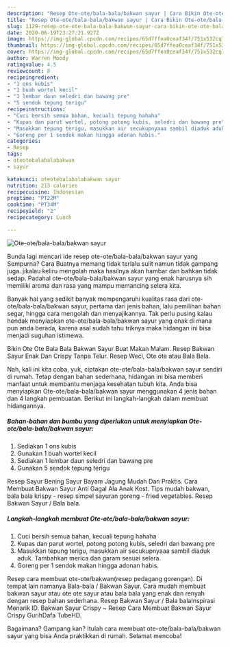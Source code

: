 ```yaml
---
description: "Resep Ote-ote/bala-bala/bakwan sayur | Cara Bikin Ote-ote/bala-bala/bakwan sayur Yang Sempurna"
title: "Resep Ote-ote/bala-bala/bakwan sayur | Cara Bikin Ote-ote/bala-bala/bakwan sayur Yang Sempurna"
slug: 1129-resep-ote-ote-bala-bala-bakwan-sayur-cara-bikin-ote-ote-bala-bala-bakwan-sayur-yang-sempurna
date: 2020-06-19T23:27:21.927Z
image: https://img-global.cpcdn.com/recipes/65d7ffea0ceaf34f/751x532cq70/ote-otebala-balabakwan-sayur-foto-resep-utama.jpg
thumbnail: https://img-global.cpcdn.com/recipes/65d7ffea0ceaf34f/751x532cq70/ote-otebala-balabakwan-sayur-foto-resep-utama.jpg
cover: https://img-global.cpcdn.com/recipes/65d7ffea0ceaf34f/751x532cq70/ote-otebala-balabakwan-sayur-foto-resep-utama.jpg
author: Warren Moody
ratingvalue: 4.5
reviewcount: 8
recipeingredient:
- "1 ons kubis"
- "1 buah wortel kecil"
- "1 lembar daun seledri dan bawang pre"
- "5 sendok tepung terigu"
recipeinstructions:
- "Cuci bersih semua bahan, kecuali tepung hahaha"
- "Kupas dan parut wortel, potong potong kubis, seledri dan bawang pre"
- "Masukkan tepung terigu, masukkan air secukupnyaaa sambil diaduk aduk. Tambahkan merica dan garam sesuai selera."
- "Goreng per 1 sendok makan hingga adonan habis."
categories:
- Resep
tags:
- oteotebalabalabakwan
- sayur

katakunci: oteotebalabalabakwan sayur 
nutrition: 213 calories
recipecuisine: Indonesian
preptime: "PT22M"
cooktime: "PT34M"
recipeyield: "2"
recipecategory: Lunch

---
```



![Ote-ote/bala-bala/bakwan sayur](https://img-global.cpcdn.com/recipes/65d7ffea0ceaf34f/751x532cq70/ote-otebala-balabakwan-sayur-foto-resep-utama.jpg)

Bunda lagi mencari ide resep ote-ote/bala-bala/bakwan sayur yang Sempurna? Cara Buatnya memang tidak terlalu sulit namun tidak gampang juga. jikalau keliru mengolah maka hasilnya akan hambar dan bahkan tidak sedap. Padahal ote-ote/bala-bala/bakwan sayur yang enak harusnya sih memiliki aroma dan rasa yang mampu memancing selera kita.

Banyak hal yang sedikit banyak mempengaruhi kualitas rasa dari ote-ote/bala-bala/bakwan sayur, pertama dari jenis bahan, lalu pemilihan bahan segar, hingga cara mengolah dan menyajikannya. Tak perlu pusing kalau hendak menyiapkan ote-ote/bala-bala/bakwan sayur yang enak di mana pun anda berada, karena asal sudah tahu triknya maka hidangan ini bisa menjadi suguhan istimewa.

Bikin Ote Ote Bala Bala Bakwan Sayur Buat Makan Malam. Resep Bakwan Sayur Enak Dan Crispy Tanpa Telur. Resep Weci, Ote ote atau Bala Bala.


Nah, kali ini kita coba, yuk, ciptakan ote-ote/bala-bala/bakwan sayur sendiri di rumah. Tetap dengan bahan sederhana, hidangan ini bisa memberi manfaat untuk membantu menjaga kesehatan tubuh kita. Anda bisa menyiapkan Ote-ote/bala-bala/bakwan sayur menggunakan 4 jenis bahan dan 4 langkah pembuatan. Berikut ini langkah-langkah dalam membuat hidangannya.

<!--inarticleads1-->

##### Bahan-bahan dan bumbu yang diperlukan untuk menyiapkan Ote-ote/bala-bala/bakwan sayur:

1. Sediakan 1 ons kubis
1. Gunakan 1 buah wortel kecil
1. Sediakan 1 lembar daun seledri dan bawang pre
1. Gunakan 5 sendok tepung terigu


Resep Sayur Bening Sayur Bayam Jagung Mudah Dan Praktis. Cara Membuat Bakwan Sayur Anti Gagal Ala Anak Kost. Tips mudah bakwan, bala bala krispy - resep simpel sayuran goreng - fried vegetables. Resep Bakwan Sayur / Bala bala. 

<!--inarticleads2-->

##### Langkah-langkah membuat Ote-ote/bala-bala/bakwan sayur:

1. Cuci bersih semua bahan, kecuali tepung hahaha
1. Kupas dan parut wortel, potong potong kubis, seledri dan bawang pre
1. Masukkan tepung terigu, masukkan air secukupnyaaa sambil diaduk aduk. Tambahkan merica dan garam sesuai selera.
1. Goreng per 1 sendok makan hingga adonan habis.


Resep cara membuat ote-ote/bakwan(resep pedagang gorengan). Di tempat lain namanya Bala-bala / Bakwan Sayur. Cara mudah membuat bakwan sayur atau ote ote sayur atau bala bala yang enak dan renyah dengan resep bahan sederhana. Resep Bakwan Sayur / Bala balaInspirasi Menarik ID. Bakwan Sayur Crispy ~ Resep Cara Membuat Bakwan Sayur Crispy GurihDafa TubeHD. 

Bagaimana? Gampang kan? Itulah cara membuat ote-ote/bala-bala/bakwan sayur yang bisa Anda praktikkan di rumah. Selamat mencoba!
